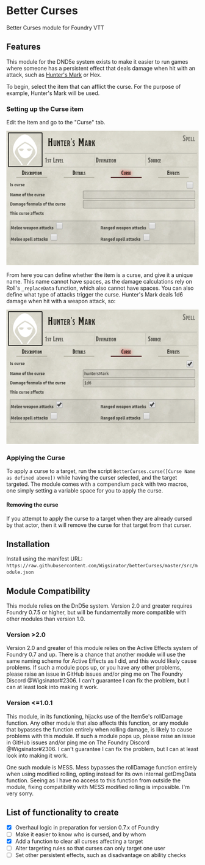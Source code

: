 # Better Curses
Better Curses module for Foundry VTT

## Features

This module for the DND5e system exists to make it easier to run games where someone has a persistent effect that deals damage when hit with an attack, such as [Hunter's Mark](https://www.dndbeyond.com/spells/hunters-mark) or Hex.

To begin, select the item that can afflict the curse. For the purpose of example, Hunter's Mark will be used.

### Setting up the Curse item

Edit the Item and go to the "Curse" tab.

![Blank Curse tab on Hunter's Mark item](./img/blankCurseTab.png)

From here you can define whether the item is a curse, and give it a unique name. This name cannot have spaces, as the damage calculations rely on Roll's `_replaceData` function, which also cannot have spaces. You can also define what type of attacks trigger the curse.
Hunter's Mark deals 1d6 damage when hit with a weapon attack, so:

![Filled Curse tab on Hunter's Mark item](./img/filledCurseTab.png)

### Applying the Curse

To apply a curse to a target, run the script `BetterCurses.curse([Curse Name as defined above])` while having the curser selected, and the target targeted.
The module comes with a compendium pack with two macros, one simply setting a variable space for you to apply the curse.

#### Removing the curse

If you attempt to apply the curse to a target when they are already cursed by that actor, then it will remove the curse for that target from that curser.

## Installation

Install using the manifest URL: `https://raw.githubusercontent.com/Wigsinator/betterCurses/master/src/module.json`

## Module Compatibility

This module relies on the DnD5e system. Version 2.0 and greater requires Foundry 0.7.5 or higher, but will be fundamentally more compatible with other modules than version 1.0.

### Version >2.0

Version 2.0 and greater of this module relies on the Active Effects system of Foundry 0.7 and up. There is a chance that another module will use the same naming scheme for Active Effects as I did, and this would likely cause problems. If such a module pops up, or you have any other problems, please raise an issue in GitHub issues and/or ping me on The Foundry Discord @Wigsinator#2306. I can't guarantee I can fix the problem, but I can at least look into making it work.

### Version <=1.0.1

This module, in its functioning, hijacks use of the Item5e's rollDamage function. Any other module that also affects this function, or any module that bypasses the function entirely when rolling damage, is likely to cause problems with this module. If such a module pops up, please raise an issue in GitHub issues and/or ping me on The Foundry Discord @Wigsinator#2306. I can't guarantee I can fix the problem, but I can at least look into making it work.

One such module is MESS. Mess bypasses the rollDamage function entirely when using modified rolling, opting instead for its own internal getDmgData function. Seeing as I have no access to this function from outside the module, fixing compatibility with MESS modified rolling is impossible. I'm very sorry.

## List of functionality to create

- [x] Overhaul logic in preparation for version 0.7.x of Foundry
- [ ] Make it easier to know who is cursed, and by whom
- [x] Add a function to clear all curses affecting a target
- [ ] Alter targeting rules so that curses can only target one user
- [ ] Set other persistent effects, such as disadvantage on ability checks